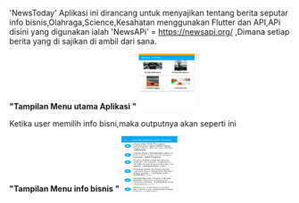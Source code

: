 'NewsToday'
Aplikasi ini dirancang untuk menyajikan tentang berita seputar info bisnis,Olahraga,Science,Kesahatan menggunakan Flutter dan API,APi disini yang digunakan ialah 'NewsAPi' = https://newsapi.org/ ,Dimana setiap berita yang di sajikan di ambil dari sana.

<b>"Tampilan Menu utama Aplikasi "</b>
<img src="https://github.com/RikaAprina/NewsToday/blob/master/menuUtama.png" alt="alt text" width="100" height="100">
 
 Ketika user memilih info bisni,maka outputnya akan seperti ini
 
<b>"Tampilan Menu info bisnis "</b>
<img src="https://github.com/RikaAprina/NewsToday/blob/master/BeritaBisnis.png" alt="alt text" width="100" height="100">

 


